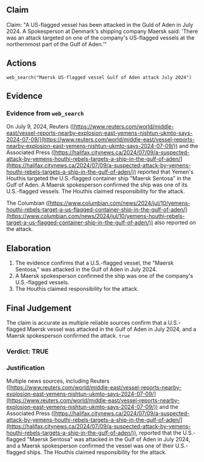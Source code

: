 ## Claim
Claim: "A US-flagged vessel has been attacked in the Guld of Aden in July 2024. A Spokesperson at Denmark's shipping company Maersk said: 'There was an attack targeted on one of the company's US-flagged vessels at the northernmost part of the Gulf of Aden.'"

## Actions
```
web_search("Maersk US-flagged vessel Gulf of Aden attack July 2024")
```

## Evidence
### Evidence from `web_search`
On July 9, 2024, Reuters ([https://www.reuters.com/world/middle-east/vessel-reports-nearby-explosion-east-yemens-nishtun-ukmto-says-2024-07-09/](https://www.reuters.com/world/middle-east/vessel-reports-nearby-explosion-east-yemens-nishtun-ukmto-says-2024-07-09/)) and the Associated Press ([https://halifax.citynews.ca/2024/07/09/a-suspected-attack-by-yemens-houthi-rebels-targets-a-ship-in-the-gulf-of-aden/](https://halifax.citynews.ca/2024/07/09/a-suspected-attack-by-yemens-houthi-rebels-targets-a-ship-in-the-gulf-of-aden/)) reported that Yemen's Houthis targeted the U.S.-flagged container ship "Maersk Sentosa" in the Gulf of Aden. A Maersk spokesperson confirmed the ship was one of its U.S.-flagged vessels. The Houthis claimed responsibility for the attack.

The Columbian ([https://www.columbian.com/news/2024/jul/10/yemens-houthi-rebels-target-a-us-flagged-container-ship-in-the-gulf-of-aden/](https://www.columbian.com/news/2024/jul/10/yemens-houthi-rebels-target-a-us-flagged-container-ship-in-the-gulf-of-aden/)) also reported on the attack.


## Elaboration
1.  The evidence confirms that a U.S.-flagged vessel, the "Maersk Sentosa," was attacked in the Gulf of Aden in July 2024.
2.  A Maersk spokesperson confirmed the ship was one of the company's U.S.-flagged vessels.
3.  The Houthis claimed responsibility for the attack.


## Final Judgement
The claim is accurate as multiple reliable sources confirm that a U.S.-flagged Maersk vessel was attacked in the Gulf of Aden in July 2024, and a Maersk spokesperson confirmed the attack. `true`


### Verdict: TRUE

### Justification
Multiple news sources, including Reuters ([https://www.reuters.com/world/middle-east/vessel-reports-nearby-explosion-east-yemens-nishtun-ukmto-says-2024-07-09/](https://www.reuters.com/world/middle-east/vessel-reports-nearby-explosion-east-yemens-nishtun-ukmto-says-2024-07-09/)) and the Associated Press ([https://halifax.citynews.ca/2024/07/09/a-suspected-attack-by-yemens-houthi-rebels-targets-a-ship-in-the-gulf-of-aden/](https://halifax.citynews.ca/2024/07/09/a-suspected-attack-by-yemens-houthi-rebels-targets-a-ship-in-the-gulf-of-aden/)), reported that the U.S.-flagged "Maersk Sentosa" was attacked in the Gulf of Aden in July 2024, and a Maersk spokesperson confirmed the vessel was one of their U.S.-flagged ships. The Houthis claimed responsibility for the attack.
